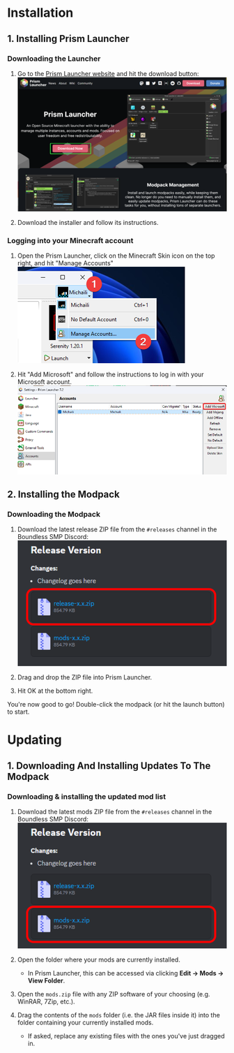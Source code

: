 # Installation

## 1. Installing Prism Launcher

### Downloading the Launcher

1. Go to the [Prism Launcher website](https://prismlauncher.org/) and hit the
   download button:\
   ![Screenshot of the Prism Launcher website, highlighting the download button](./prism_download_button.png)

2. Download the installer and follow its instructions.

### Logging into your Minecraft account

1. Open the Prism Launcher, click on the Minecraft Skin icon on the top right,
   and hit "Manage Accounts"\
  ![Screenshot of the Prism Launcher](./prism_manage_accounts.png)

2. Hit "Add Microsoft" and follow the instructions to log in with your
   Microsoft account.\
  ![Screenshot of the Prism Launcher](./prism_add_account.png)

## 2. Installing the Modpack

### Downloading the Modpack

1. Download the latest release ZIP file from the `#releases` channel in the Boundless SMP Discord:\
   ![Screenshot of a Discord message with 2 attachments, highlighting the attachment labeled release-x.x.zip](./discord_download_release.png)
   
2. Drag and drop the ZIP file into Prism Launcher.

3. Hit OK at the bottom right.

You're now good to go! Double-click the modpack (or hit the launch button) to start.

# Updating

## 1. Downloading And Installing Updates To The Modpack

### Downloading & installing the updated mod list

1. Download the latest mods ZIP file from the `#releases` channel in the Boundless SMP Discord:\
   ![Screenshot of a Discord message with 2 attachments, highlighting the attachment labeled mods-x.x.zip](./discord_download_update.png)

2. Open the folder where your mods are currently installed. 
    - In Prism Launcher, this can be accessed via clicking **Edit -> Mods -> View Folder**.

3. Open the `mods.zip` file with any ZIP software of your choosing (e.g. WinRAR, 7Zip, etc.).

4. Drag the contents of the `mods` folder (i.e. the JAR files inside it) into the folder containing your currently installed mods.  
    - If asked, replace any existing files with the ones you've just dragged in.
